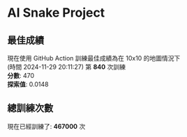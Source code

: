 
# AI Snake Project

## **最佳成績**





















































現在使用 GitHub Action 訓練最佳成績為在 10x10 的地圖情況下  
(時間 2024-11-29 20:11:27) 第 **840** 次訓練  
**分數**: 470  
**探索值**: 0.0148











































































































## 總訓練次數
現在已經訓練了: **467000** 次
